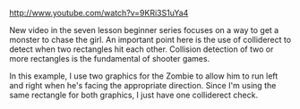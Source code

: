 http://www.youtube.com/watch?v=9KRi3S1uYa4

New video in the seven lesson beginner series focuses on a way to get a monster to chase the girl.  An important point here is the use of colliderect to detect when two rectangles hit each other.  Collision detection of two or more rectangles is the fundamental of shooter games.

In this example, I use two graphics for the Zombie to allow him to run left and right when he's facing the appropriate direction.  Since I'm using the same rectangle for both graphics, I just have one colliderect check. 
